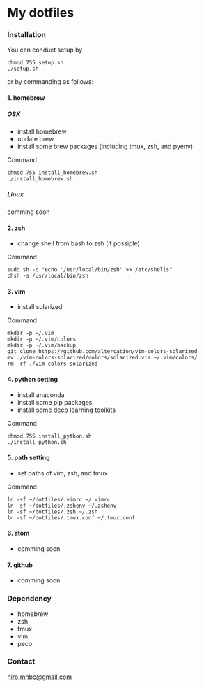 # My dotfiles

### Installation
You can conduct setup by
```
chmod 755 setup.sh
./setup.sh
```

or by commanding as follows:

#### 1. homebrew
##### OSX
- install homebrew
- update brew
- install some brew packages (including tmux, zsh, and pyenv)

Command
```
chmod 755 install_homebrew.sh
./install_homebrew.sh
```

##### Linux
comming soon


#### 2. zsh
- change shell from bash to zsh (if possiple)

Command
```
sudo sh -c "echo '/usr/local/bin/zsh' >> /etc/shells"
chsh -s /usr/local/bin/zsh
```


#### 3. vim
- install solarized

Command
```
mkdir -p ~/.vim
mkdir -p ~/.vim/colors
mkdir -p ~/.vim/backup
git clone https://github.com/altercation/vim-colors-solarized
mv ./vim-colors-solarized/colors/solarized.vim ~/.vim/colors/
rm -rf ./vim-colors-solarized
```


#### 4. python setting
- install anaconda
- install some pip packages
- install some deep learning toolkits

Command
```
chmod 755 install_python.sh
./install_python.sh
```


#### 5. path setting
- set paths of vim, zsh, and tmux

Command
```
ln -sf ~/dotfiles/.vimrc ~/.vimrc
ln -sf ~/dotfiles/.zshenv ~/.zshenv
ln -sf ~/dotfiles/.zsh ~/.zsh
ln -sf ~/dotfiles/.tmux.conf ~/.tmux.conf
```


#### 6. atom
- comming soon

#### 7. github
- comming soon



### Dependency
- homebrew
- zsh
- tmux
- vim
- peco


### Contact
hiro.mhbc@gmail.com
